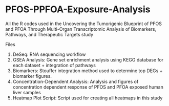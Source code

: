 # PFOS-PPFOA-Exposure-Analysis

All the R codes used in the Uncovering the Tumorigenic Blueprint of PFOS and PFOA Through Multi-Organ Transcriptomic Analysis of Biomarkers, Pathways, and Therapeutic Targets study

Files

1. DeSeq: RNA sequencing workflow
2. GSEA Analysis: Gene set enrichment analysis using KEGG database for each dataset + integration of pathways
3. Biomarkers: Stouffer integration method used to determine top DEGs + biomarker figures.
4. Concentration-Dependent Analysis: Analysis and figures of concentration dependent response of PFOS and PFOA exposed human liver samples
5. Heatmap Plot Script: Script used for creating all heatmaps in this study
